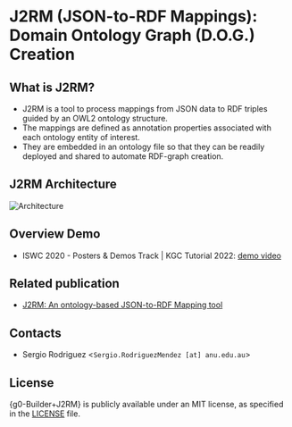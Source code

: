 # J2RM (JSON-to-RDF Mappings): Domain Ontology Graph (D.O.G.) Creation

## What is J2RM?

* J2RM is a tool to process mappings from JSON data to RDF triples guided by an OWL2 ontology structure.
* The mappings are defined as annotation properties associated with each ontology entity of interest.
* They are embedded in an ontology file so that they can be readily deployed and shared to automate RDF-graph creation.


## J2RM Architecture
![Architecture](https://github.com/g0-Builder-J2RM/g0-Builder-J2RM/blob/master/J2RM%20-%20Architecture.png)


## Overview Demo
- ISWC 2020 - Posters & Demos Track | KGC Tutorial 2022: [demo video](https://www.youtube.com/watch?v=F3CGGby74OM)


## Related publication
- [J2RM: An ontology-based JSON-to-RDF Mapping tool](http://ceur-ws.org/Vol-2721/paper593.pdf "ISWC 2020 Posters, Demos, and Industry Tracks.  Proceedings of the ISWC 2020 Demos and Industry Tracks: From Novel Ideas to Industrial Practice; co-located with 19th International Semantic Web Conference (ISWC 2020).  Globally online, November 1-6, 2020 (UTC).  Pp. 368-373")


## Contacts
- Sergio Rodriguez <`Sergio.RodriguezMendez [at] anu.edu.au`>


## License
{g0-Builder+J2RM} is publicly available under an MIT license, as specified in the [LICENSE](https://github.com/g0-Builder-J2RM/g0-Builder-J2RM/blob/master/LICENSE) file.